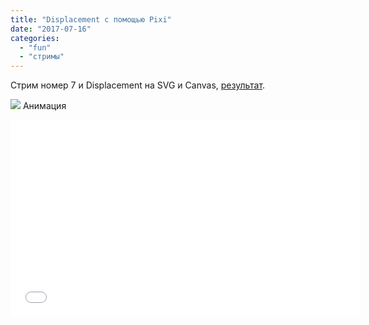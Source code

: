 ```yaml
---
title: "Displacement с помощью Pixi"
date: "2017-07-16"
categories: 
  - "fun"
  - "стримы"
---
```


Стрим номер 7 и Displacement на SVG и Canvas, [результат](https://cdn.rawgit.com/akella/distort/64e6d960/index.html).

![](/images/distort.gif) Анимация

<iframe width="560" height="315" src="//www.youtube.com/embed/RTYJ1fmYZ3g" frameborder="0" allowfullscreen></iframe>
